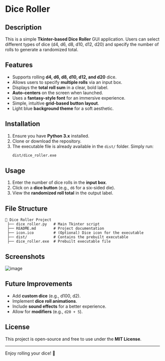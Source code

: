 # Dice Roller

## Description

This is a simple **Tkinter-based Dice Roller** GUI application. Users can select different types of dice (d4, d6, d8, d10, d12, d20) and specify the number of rolls to generate a randomized total.

## Features

- Supports rolling **d4, d6, d8, d10, d12, and d20** dice.
- Allows users to specify **multiple rolls** via an input box.
- Displays the **total roll sum** in a clear, bold label.
- **Auto-centers** on the screen when launched.
- Uses a **fantasy-style font** for an immersive experience.
- Simple, intuitive **grid-based button layout**.
- Light blue **background theme** for a soft aesthetic.

## Installation

1. Ensure you have **Python 3.x** installed.
2. Clone or download the repository.
3. The executable file is already available in the `dist/` folder. Simply run:
   ```sh
   dist/dice_roller.exe
   ```

## Usage

1. Enter the number of dice rolls in the **input box**.
2. Click on a **dice button** (e.g., `d6` for a six-sided die).
3. View the **randomized roll total** in the output label.

## File Structure

```
📂 Dice Roller Project
 ├── dice_roller.py   # Main Tkinter script
 ├── README.md        # Project documentation
 ├── icon.ico         # (Optional) Dice icon for the executable
 ├── dist/            # Contains the prebuilt executable
 ├── dice_roller.exe  # Prebuilt executable file
```

## Screenshots
![image](https://github.com/user-attachments/assets/a15103ae-1b48-46c5-bf4f-51481327fd99)



## Future Improvements

- Add **custom dice** (e.g., d100, d2).
- Implement **dice roll animations**.
- Include **sound effects** for a better experience.
- Allow for **modifiers** (e.g., `d20 + 5`).

## License

This project is open-source and free to use under the **MIT License**.

---

Enjoy rolling your dice! 🎲

